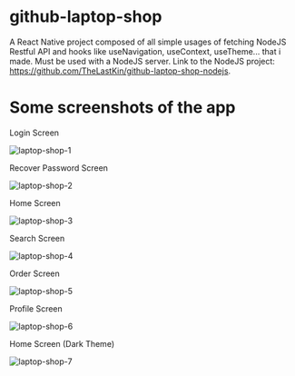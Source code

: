 # github-laptop-shop
A React Native project composed of all simple usages of fetching NodeJS Restful API and hooks like useNavigation, useContext, useTheme... that i made.
Must be used with a NodeJS server. Link to the NodeJS project: https://github.com/TheLastKin/github-laptop-shop-nodejs.
# Some screenshots of the app
Login Screen

![laptop-shop-1](https://user-images.githubusercontent.com/71256843/118548583-ab27a400-b784-11eb-84eb-987053ded906.PNG)

Recover Password Screen

![laptop-shop-2](https://user-images.githubusercontent.com/71256843/118548652-b975c000-b784-11eb-9e4d-1305d9f3dba0.PNG)

Home Screen

![laptop-shop-3](https://user-images.githubusercontent.com/71256843/118548670-be3a7400-b784-11eb-9737-06f7902029cc.PNG)

Search Screen

![laptop-shop-4](https://user-images.githubusercontent.com/71256843/118548707-c85c7280-b784-11eb-8600-cfa5549b926e.PNG)

Order Screen

![laptop-shop-5](https://user-images.githubusercontent.com/71256843/118548729-cdb9bd00-b784-11eb-84ac-8f7a7427171a.PNG)

Profile Screen

![laptop-shop-6](https://user-images.githubusercontent.com/71256843/118548745-d3af9e00-b784-11eb-9b9f-12d96d4a34b2.PNG)

Home Screen (Dark Theme)

![laptop-shop-7](https://user-images.githubusercontent.com/71256843/118548764-d9a57f00-b784-11eb-843f-28c4f18c202f.PNG)
